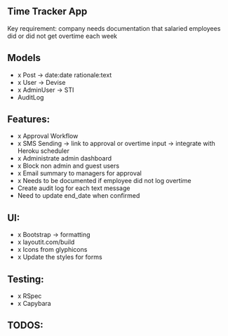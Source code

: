 ## Time Tracker App

Key requirement: company needs documentation that salaried employees did or did not get overtime each week

## Models
- x Post -> date:date rationale:text
- x User -> Devise
- x AdminUser -> STI
- AuditLog

## Features:
- x Approval Workflow
-	x SMS Sending -> link to approval or overtime input -> integrate with Heroku scheduler
-	x Administrate admin dashboard
- x Block non admin and guest users
-	x Email summary to managers for approval
-	x Needs to be documented if employee did not log overtime
- Create audit log for each text message
- Need to update end_date when confirmed

## UI:
- x Bootstrap -> formatting
- x layoutit.com/build
- x Icons from glyphicons
- x Update the styles for forms

## Testing:
- x RSpec
- x Capybara

## TODOS:
